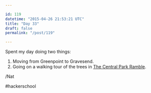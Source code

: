```yaml
---

id: 119
datetime: "2015-04-26 21:53:21 UTC"
title: "Day 33"
draft: false
permalink: "/post/119"

---
```


Spent my day doing two things: 

 1. Moving from Greenpoint to Gravesend.
 2. Going on a walking tour of the trees in [The Central Park Ramble](http://www.centralparknyc.org/things-to-see-and-do/attractions/ramble.html).

/Nat

#hackerschool

